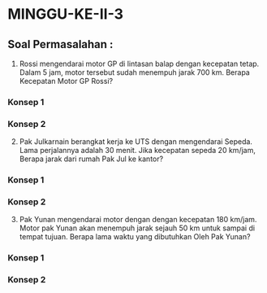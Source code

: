 # MINGGU-KE-II-3

## Soal Permasalahan :

1. Rossi mengendarai motor GP di lintasan balap dengan kecepatan tetap. Dalam 5 jam, motor tersebut sudah menempuh jarak 700 km. Berapa Kecepatan Motor GP Rossi?
### Konsep 1
### Konsep 2

2. Pak Julkarnain berangkat kerja ke UTS dengan mengendarai Sepeda. Lama perjalannya adalah 30 menit. Jika kecepatan sepeda 20 km/jam, Berapa jarak dari rumah Pak Jul ke kantor?
### Konsep 1
### Konsep 2

3. Pak Yunan mengendarai motor dengan dengan kecepatan 180 km/jam. Motor pak Yunan akan menempuh jarak sejauh 50 km untuk sampai di tempat tujuan. Berapa lama waktu yang dibutuhkan Oleh Pak Yunan?
### Konsep 1
### Konsep 2
